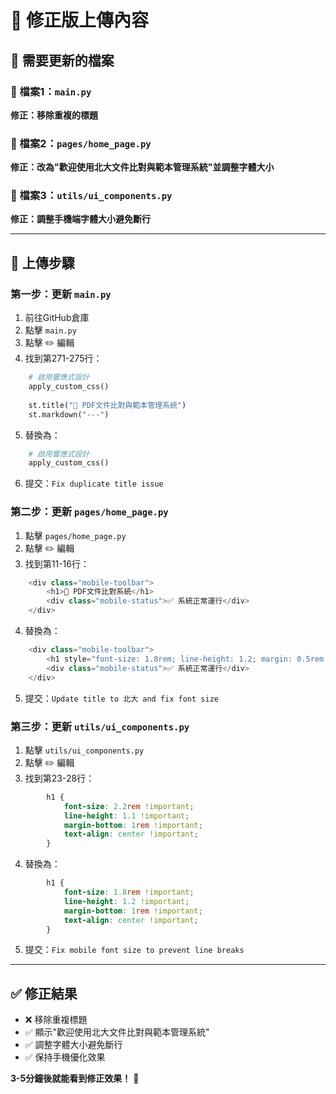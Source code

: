 # 📱 修正版上傳內容

## 🎯 需要更新的檔案

### 📁 檔案1：`main.py`
**修正：移除重複的標題**

### 📁 檔案2：`pages/home_page.py`  
**修正：改為"歡迎使用北大文件比對與範本管理系統"並調整字體大小**

### 📁 檔案3：`utils/ui_components.py`
**修正：調整手機端字體大小避免斷行**

---

## 🚀 上傳步驟

### 第一步：更新 `main.py`
1. 前往GitHub倉庫
2. 點擊 `main.py`
3. 點擊 ✏️ 編輯
4. 找到第271-275行：
```python
    # 啟用響應式設計
    apply_custom_css()
    
    st.title("📄 PDF文件比對與範本管理系統")
    st.markdown("---")
```
5. 替換為：
```python
    # 啟用響應式設計
    apply_custom_css()
```
6. 提交：`Fix duplicate title issue`

### 第二步：更新 `pages/home_page.py`
1. 點擊 `pages/home_page.py`
2. 點擊 ✏️ 編輯
3. 找到第11-16行：
```python
    <div class="mobile-toolbar">
        <h1>📄 PDF文件比對系統</h1>
        <div class="mobile-status">✅ 系統正常運行</div>
    </div>
```
4. 替換為：
```python
    <div class="mobile-toolbar">
        <h1 style="font-size: 1.8rem; line-height: 1.2; margin: 0.5rem 0;">📄 歡迎使用北大文件比對與範本管理系統</h1>
        <div class="mobile-status">✅ 系統正常運行</div>
    </div>
```
5. 提交：`Update title to 北大 and fix font size`

### 第三步：更新 `utils/ui_components.py`
1. 點擊 `utils/ui_components.py`
2. 點擊 ✏️ 編輯
3. 找到第23-28行：
```css
        h1 { 
            font-size: 2.2rem !important; 
            line-height: 1.1 !important; 
            margin-bottom: 1rem !important;
            text-align: center !important;
        }
```
4. 替換為：
```css
        h1 { 
            font-size: 1.8rem !important; 
            line-height: 1.2 !important; 
            margin-bottom: 1rem !important;
            text-align: center !important;
        }
```
5. 提交：`Fix mobile font size to prevent line breaks`

---

## ✅ 修正結果

- ❌ 移除重複標題
- ✅ 顯示"歡迎使用北大文件比對與範本管理系統"
- ✅ 調整字體大小避免斷行
- ✅ 保持手機優化效果

**3-5分鐘後就能看到修正效果！** 🎉